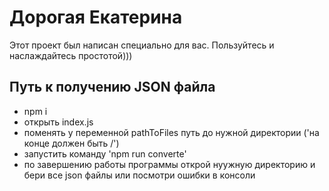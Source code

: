 # Дорогая Екатерина
Этот проект был написан специально для вас. Пользуйтесь и наслаждайтесь простотой)))
## Путь к получению JSON файла
- npm i
- открыть index.js
- поменять у переменной pathToFiles путь до нужной директории ('на конце должен быть /')
- запустить команду 'npm run converte'
- по завершению работы программы открой нуужную директорию и бери все json файлы или посмотри ошибки в консоли
